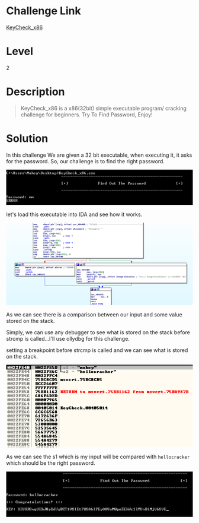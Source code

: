 # Challenge Link

[KeyCheck_x86](https://crackmes.one/crackme/5e5b9aaa33c5d4439bb2dd17)

# Level 
2

# Description 

>KeyCheck_x86 is a x86(32bit) simple executable program/ cracking challenge for beginners. Try To Find Password, Enjoy!

# Solution 

In this challenge We are given a 32 bit executable, when executing it, it asks for the password. 
So, our challenge is to find the right password. 

![](images/KeyCheck_x86_1.png)

let's load this executable into IDA and see how it works. 

![](images/KeyCheck_x86_2.png)

As we can see there is a comparison between our input and some value stored on the stack. 

Simply, we can use any debugger to see what is stored on the stack before strcmp is called...I'll use ollydbg for this challenge. 

setting a breakpoint before strcmp is called and we can see what is stored on the stack. 

![](images/KeyCheck_x86_3.png)

As we can see the s1 which is my input will be compared with `hellocracker` which should be the right password.  

![](images/KeyCheck_x86_4.png)

